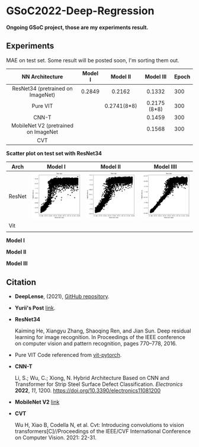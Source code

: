 # GSoC2022-Deep-Regression

**Ongoing GSoC project, those are my experiments result.**

## Experiments

MAE on test set. Some result will be posted soon, I'm sorting them out.

|           NN Architecture            | Model I |  Model II   |  Model III   | Epoch |
| :----------------------------------: | :-----: | :---------: | :----------: | ----- |
|  ResNet34 (pretrained on ImageNet)   | 0.2849  |   0.2162    |    0.1332    | 300   |
|               Pure VIT               |         | 0.2741(8*8) | 0.2175 (8*8) | 300   |
|                CNN-T                 |         |             |    0.1459    | 300   |
| MobileNet V2 (pretrained on ImageNet |         |             |    0.1568    | 300   |
|                 CVT                  |         |             |              |       |

**Scatter plot on test set with ResNet34**

| Arch   |                   Model I                    |                   Model II                    |                   Model IIII                   |
| ------ | :------------------------------------------: | :-------------------------------------------: | :--------------------------------------------: |
| ResNet | <img src="./imgs/model-I-resnet34-300.png"/> | <img src="./imgs/model-II-resnet34-300.png"/> | <img src="./imgs/model-III-resnet34-300.png"/> |
| Vit    |                                              |                                               |                                                |
|        |                                              |                                               |                                                |

**Model I**

**Model II**

**Model III**



## Citation

- **DeepLense**, (2021), <a href="https://github.com/ML4SCI/DeepLense">GitHub repository</a>.

- **Yurii's Post** <a href="https://medium.com/@yuriihalyc/gsoc-2021-with-ml4sci-deep-regression-for-exploring-dark-matter-32691c46adfa">link</a>.

- **ResNet34**

  Kaiming He, Xiangyu Zhang, Shaoqing Ren, and Jian Sun. Deep residual learning for image recognition. In Proceedings of the IEEE conference on computer vision and pattern recognition, pages 770–778, 2016.

- Pure VIT Code referenced from <a href="https://github.com/lucidrains/vit-pytorch/tree/main/vit_pytorch">vit-pytorch</a>.

- **CNN-T**

  Li, S.; Wu, C.; Xiong, N. Hybrid Architecture Based on CNN and Transformer for Strip Steel Surface Defect Classification. *Electronics* **2022**, *11*, 1200. https://doi.org/10.3390/electronics11081200

- **MobileNet V2** <a href="https://pytorch.org/vision/stable/models/generated/torchvision.models.mobilenet_v2.html#torchvision.models.mobilenet_v2">link</a>

- **CVT**

  Wu H, Xiao B, Codella N, et al. Cvt: Introducing convolutions to vision transformers[C]//Proceedings of the IEEE/CVF International Conference on Computer Vision. 2021: 22-31.